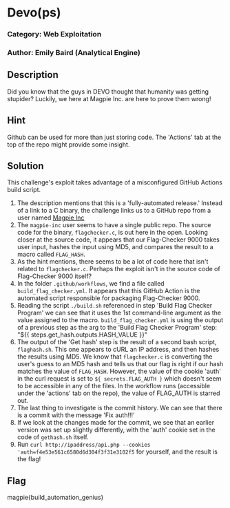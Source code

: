 # Devo(ps)
### Category: Web Exploitation
### Author: Emily Baird (Analytical Engine)

## Description
Did you know that the guys in DEVO thought that humanity was getting stupider? Luckily, we here at Magpie Inc. are here to prove them wrong!

## Hint 
Github can be used for more than just storing code. The 'Actions' tab at the top of the repo might provide some insight.

## Solution
This challenge's exploit takes advantage of a misconfigured GitHub Actions build script.

1. The description mentions that this is a 'fully-automated release.' Instead of a link to a C binary, the challenge links us to a GitHub repo from a user named [Magpie Inc](https://github.com/magpie-inc/flag-checker)
2. The `magpie-inc` user seems to have a single public repo. The source code for the binary, `flagchecker.c`, is out here in the open. Looking closer at the source code, it appears that our Flag-Checker 9000 takes user input, hashes the input using MD5, and compares the result to a macro called `FLAG_HASH`.
3. As the hint mentions, there seems to be a lot of code here that isn't related to `flagchecker.c`. Perhaps the exploit isn't in the source code of Flag-Checker 9000 itself?
4. In the folder `.github/workflows`, we find a file called `build_flag_checker.yml`. It appears that this GitHub Action is the automated script responsible for packaging Flag-Checker 9000.
5. Reading the script `./build.sh` referenced in step 'Build Flag Checker Program' we can see that it uses the 1st command-line argument as the value assigned to the macro. `build_flag_checker.yml` is using the output of a previous step as the arg to the 'Build Flag Checker Program' step: "${{ steps.get_hash.outputs.HASH_VALUE }}"
6. The output of the 'Get hash' step is the result of a second bash script, `flaghash.sh`. This one appears to cURL an IP address, and then hashes the results using MD5. We know that `flagchecker.c` is converting the user's guess to an MD5 hash and tells us that our flag is right if our hash matches the value of `FLAG_HASH`. However, the value of the cookie 'auth' in the curl request is set to `${ secrets.FLAG_AUTH }` which doesn't seem to be accessible in any of the files. In the workflow runs (accessible under the 'actions' tab on the repo), the value of FLAG_AUTH is starred out.
7. The last thing to investigate is the commit history. We can see that there is a commit with the message 'Fix auth!!!' 
8. If we look at the changes made for the commit, we see that an earlier version was set up slightly differently, with the 'auth' cookie set in the code of `gethash.sh` itself.
9. Run `curl http://ipaddress/api.php --cookies 'auth=f4e53e561c6580d6d304f3f31e3102f5` for yourself, and the result is the flag!

## Flag
magpie{build_automation_genius}